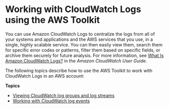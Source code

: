 # Working with CloudWatch Logs using the AWS Toolkit<a name="cloudwatch-logs-toolkit"></a>

You can use Amazon CloudWatch Logs to centralize the logs from all of your systems and applications and the AWS services that you use, in a single, highly scalable service\. You can then easily view them, search them for specific error codes or patterns, filter them based on specific fields, or archive them securely for future analysis\. For more information, see [What Is Amazon CloudWatch Logs?](https://docs.aws.amazon.com/AmazonCloudWatch/latest/monitoring/WhatIsCloudWatchLogs.html) in the *Amazon CloudWatch User Guide*\.

The following topics describe how to use the AWS Toolkit to work with CloudWatch Logs in an AWS account:

**Topics**
+ [Viewing CloudWatch log groups and log streams](viewing-CloudWatch-logs.md)
+ [Working with CloudWatch log events](working-CloudWatch-log-events.md)